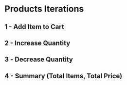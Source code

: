# Products Iterations

## 1 - Add Item to Cart

## 2 - Increase Quantity

## 3 - Decrease Quantity

## 4 - Summary (Total Items, Total Price)
